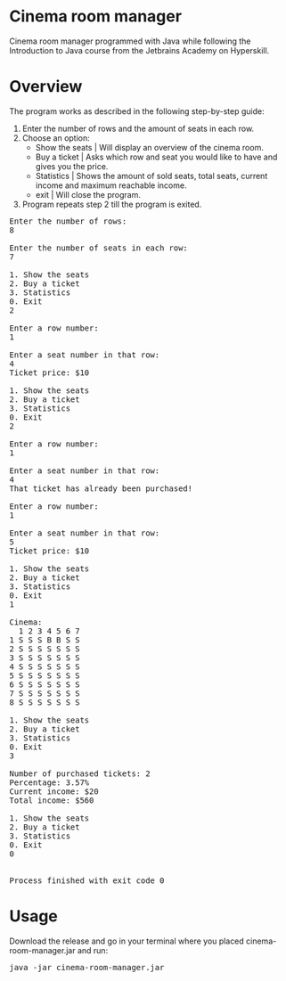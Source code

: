 # Cinema room manager
Cinema room manager programmed with Java while following the Introduction to Java course from the Jetbrains Academy on Hyperskill.

# Overview
The program works as described in the following step-by-step guide:

1. Enter the number of rows and the amount of seats in each row.
2. Choose an option:
   - Show the seats | Will display an overview of the cinema room.
   - Buy a ticket | Asks which row and seat you would like to have and gives you the price.
   - Statistics | Shows the amount of sold seats, total seats, current income and maximum reachable income.
   - exit | Will close the program.
3. Program repeats step 2 till the program is exited.

<pre>
Enter the number of rows:
8

Enter the number of seats in each row:
7

1. Show the seats
2. Buy a ticket
3. Statistics
0. Exit
2

Enter a row number:
1

Enter a seat number in that row:
4
Ticket price: $10

1. Show the seats
2. Buy a ticket
3. Statistics
0. Exit
2

Enter a row number:
1

Enter a seat number in that row:
4
That ticket has already been purchased!

Enter a row number:
1

Enter a seat number in that row:
5
Ticket price: $10

1. Show the seats
2. Buy a ticket
3. Statistics
0. Exit
1

Cinema:
  1 2 3 4 5 6 7 
1 S S S B B S S 
2 S S S S S S S 
3 S S S S S S S 
4 S S S S S S S 
5 S S S S S S S 
6 S S S S S S S 
7 S S S S S S S 
8 S S S S S S S 

1. Show the seats
2. Buy a ticket
3. Statistics
0. Exit
3

Number of purchased tickets: 2
Percentage: 3.57%
Current income: $20
Total income: $560

1. Show the seats
2. Buy a ticket
3. Statistics
0. Exit
0


Process finished with exit code 0
</pre>

# Usage
Download the release and go in your terminal where you placed cinema-room-manager.jar and run:

<pre>java -jar cinema-room-manager.jar</pre>